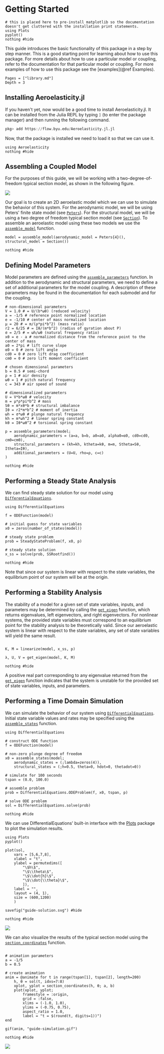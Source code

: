 # Getting Started

```@setup guide
# this is placed here to pre-install matplotlib so the documentation doesn't get cluttered with the installation print statements.
using Plots
pyplot()
nothing #hide
```

This guide introduces the basic functionality of this package in a step by step manner.  This is a good starting point for learning about how to use this package.  For more details about how to use a particular model or coupling, refer to the documentation for that particular model or coupling.  For more examples of how to use this package see the [examples](@ref Examples).

```@contents
Pages = ["library.md"]
Depth = 3
```

## Installing Aeroelasticity.jl

If you haven't yet, now would be a good time to install Aeroelasticity.jl.  It can be installed from the Julia REPL by typing `]` (to enter the package manager) and then running the following command.
```julia
pkg> add https://flow.byu.edu/Aeroelasticity.jl.jl
```

Now, that the package is installed we need to load it so that we can use it.

```@example guide
using Aeroelasticity
nothing #hide
```

## Assembling a Coupled Model

For the purposes of this guide, we will be working with a two-degree-of-freedom typical section model, as shown in the following figure.

![](typical-section.svg)

Our goal is to create an 2D aeroelastic model which we can use to simulate the behavior of this system.  For the aerodynamic model, we will be using Peters' finite state model (see [`Peters`](@ref)).  For the structural model, we will be using a two degree of freedom typical section model (see [`Section`](@ref)).  To assemble an aeroelastic model using these two models we use the [`assemble_model`](@ref) function.

```@example guide
model = assemble_model(aerodynamic_model = Peters{4}(), structural_model = Section())

nothing #hide
```

## Defining Model Parameters

Model parameters are defined using the [`assemble_parameters`](@ref) function.  In addition to the aerodynamic and structural parameters, we need to define a set of additional parameters for the model coupling.  A description of these parameters may be found in the documentation for each submodel and for the coupling.

```@example guide
# non-dimensional parameters
V = 1.0 # = U/(b*ωθ) (reduced velocity)
a = -1/5 # reference point normalized location
e = -1/10 # center of mass normalized location
μ = 20 # = m/(ρ*pi*b^2) (mass ratio)
r2 = 6/25 # = Iθ/(m*b^2) (radius of gyration about P)
σ = 2/5 # = ωh/ωθ (natural frequency ratio)
xθ = e - a # normalized distance from the reference point to the center of mass
a0 = 2*pi # lift curve slope
α0 = 0 # zero lift angle
cd0 = 0 # zero lift drag coefficient
cm0 = 0 # zero lift moment coefficient

# chosen dimensional parameters
b = 0.5 # semi-chord
ρ = 1 # air density
ωθ = 1 # pitch natural frequency
c = 343 # air speed of sound

# dimensionalized parameters
U = V*b*ωθ # velocity
m = μ*ρ*pi*b^2 # mass
Sθ = m*xθ*b # structural imbalance
Iθ = r2*m*b^2 # moment of inertia
ωh = σ*ωθ # plunge natural frequency
kh = m*ωh^2 # linear spring constant
kθ = Iθ*ωθ^2 # torsional spring constant

p = assemble_parameters(model;
    aerodynamic_parameters = (a=a, b=b, a0=a0, alpha0=α0, cd0=cd0, cm0=cm0),
    structural_parameters = (kh=kh, ktheta=kθ, m=m, Stheta=Sθ, Itheta=Iθ),
    additional_parameters = (U=U, rho=ρ, c=c)
)

nothing #hide
```

## Performing a Steady State Analysis

We can find steady state solution for our model using [`DifferentialEquations`](https://github.com/SciML/DifferentialEquations.jl).

```@example guide
using DifferentialEquations

f = ODEFunction(model)

# initial guess for state variables
x0 = zeros(number_of_states(model))

# steady state problem
prob = SteadyStateProblem(f, x0, p)

# steady state solution
x_ss = solve(prob, SSRootfind())

nothing #hide
```

Note that since our system is linear with respect to the state variables, the equilibrium point of our system will be at the origin.

## Performing a Stability Analysis

The stability of a model for a given set of state variables, inputs, and parameters may be determined by calling the [`get_eigen`](@ref) function, which returns eigenvalues, left eigenvectors, and right eigenvectors.  For nonlinear systems, the provided state variables must correspond to an equilibrium point for the stability analysis to be theoretically valid.  Since our aeroelastic system is linear with respect to the state variables, any set of state variables will yield the same result.

```@example guide

K, M = linearize(model, x_ss, p)

λ, U, V = get_eigen(model, K, M)

nothing #hide
```

A positive real part corresponding to any eigenvalue returned from the [`get_eigen`](@ref) function indicates that the system is unstable for the provided set of state variables, inputs, and parameters.

## Performing a Time Domain Simulation

We can simulate the behavior of our system using [`DifferentialEquations`](https://github.com/SciML/DifferentialEquations.jl).  Initial state variable values and rates may be specified using 
the [`assemble_states`](@ref) function.

```@example guide
using DifferentialEquations

# construct ODE function
f = ODEFunction(model)

# non-zero plunge degree of freedom
x0 = assemble_states(model;
    aerodynamic_states = (;lambda=zeros(4)),
    structural_states = (;h=0.5, theta=0, hdot=0, thetadot=0))

# simulate for 100 seconds
tspan = (0.0, 100.0)

# assemble problem
prob = DifferentialEquations.ODEProblem(f, x0, tspan, p)

# solve ODE problem
sol = DifferentialEquations.solve(prob)

nothing #hide
```

We can use DifferentialEquations' built-in interface with the [Plots](https://github.com/JuliaPlots/Plots.jl) package to plot the simulation results.

```@example guide
using Plots
pyplot()

plot(sol,
    vars = [5,6,7,8],
    xlabel = "t",
    ylabel = permutedims([
        "\$h\$",
        "\$\\theta\$",
        "\$\\dot{h}\$",
        "\$\\dot{\\theta}\$",
        ]),
    label = "",
    layout = (4, 1),
    size = (600,1200)
    )

savefig("guide-solution.svg") #hide

nothing #hide
```

![](guide-solution.svg)

We can also visualize the results of the typical section model using the [`section_coordinates`](@ref) function.

```@example typical-section-stability

# animation parameters
a = -1/5
b = 0.5

# create animation
anim = @animate for t in range(tspan[1], tspan[2], length=200)
    h, θ = sol(t, idxs=7:8)
    xplot, yplot = section_coordinates(h, θ; a, b)
    plot(xplot, yplot;
        framestyle = :origin,
        grid = :false,
        xlims = (-1.0, 1.0),
        ylims = (-0.75, 0.75),
        aspect_ratio = 1.0,
        label = "t = $(round(t, digits=1))")
end

gif(anim, "guide-simulation.gif")

nothing #hide
```

![](guide-simulation.gif)


